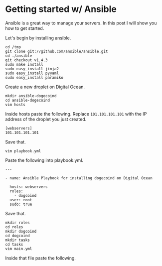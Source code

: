 # Getting started w/ Ansible

Ansible is a great way to manage your servers. In this post I will show you how to get started.

Let's begin by installing ansible.

```
cd /tmp
git clone git://github.com/ansible/ansible.git
cd ./ansible
git checkout v1.4.3
sudo make install
sudo easy_install jinja2 
sudo easy_install pyyaml
sudo easy_install paramiko
```

Create a new droplet on Digital Ocean.

```
mkdir ansible-dogecoind
cd ansible-dogecoind
vim hosts
```

Inside hosts paste the following. Replace `101.101.101.101` with the IP address of the droplet you just created.

```
[webservers]
101.101.101.101
```

Save that.

```
vim playbook.yml
```

Paste the following into playbook.yml.

```
---

- name: Ansible Playbook for installing dogecoind on Digital Ocean

  hosts: webservers
  roles:
    - dogcoind
  user: root
  sudo: true
```

Save that.

```
mkdir roles
cd roles
mkdir dogcoind
cd dogcoind
mkdir tasks
cd tasks
vim main.yml
```

Inside that file paste the following.

```

```



